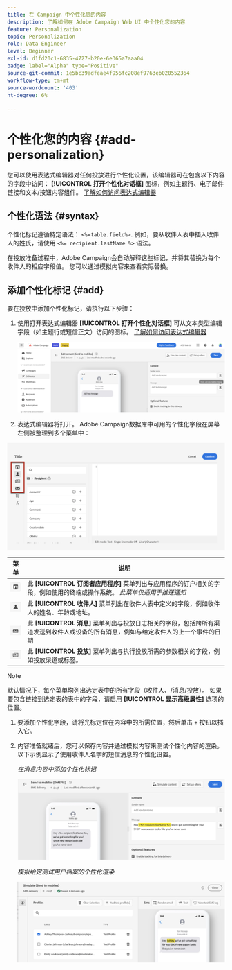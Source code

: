 ```yaml
---
title: 在 Campaign 中个性化您的内容
description: 了解如何在 Adobe Campaign Web UI 中个性化您的内容
feature: Personalization
topic: Personalization
role: Data Engineer
level: Beginner
exl-id: d1fd20c1-6835-4727-b20e-6e365a7aaa04
badge: label="Alpha" type="Positive"
source-git-commit: 1e5bc39adfeae4f956fc208ef9763eb020552364
workflow-type: tm+mt
source-wordcount: '403'
ht-degree: 6%

---
```



# 个性化您的内容 {#add-personalization}

您可以使用表达式编辑器对任何投放进行个性化设置，该编辑器可在包含以下内容的字段中访问： **[!UICONTROL 打开个性化对话框]** 图标，例如主题行、电子邮件链接和文本/按钮内容组件。 [了解如何访问表达式编辑器](gs-personalization.md/#access)

## 个性化语法 {#syntax}

个性化标记遵循特定语法： `<%=table.field%>`. 例如，要从收件人表中插入收件人的姓氏，请使用 `<%= recipient.lastName %>` 语法。

在投放准备过程中，Adobe Campaign会自动解释这些标记，并将其替换为每个收件人的相应字段值。 您可以通过模拟内容来查看实际替换。

## 添加个性化标记 {#add}

要在投放中添加个性化标记，请执行以下步骤：

1. 使用打开表达式编辑器 **[!UICONTROL 打开个性化对话框]** 可从文本类型编辑字段（如主题行或短信正文）访问的图标。 [了解如何访问表达式编辑器](gs-personalization.md/#access)

   ![](assets/perso-access.png)

1. 表达式编辑器将打开。 Adobe Campaign数据库中可用的个性化字段在屏幕左侧被整理到多个菜单中：

![](assets/perso-insert-field.png)

| 菜单 | 说明 |
|-----|------------|
| ![](assets/do-not-localize/perso-subscribers-menu.png) | 此 **[!UICONTROL 订阅者应用程序]** 菜单列出与应用程序的订户相关的字段，例如使用的终端或操作系统。 *此菜单仅适用于推送通知* |
| ![](assets/do-not-localize/perso-recipients-menu.png) | 此 **[!UICONTROL 收件人]** 菜单列出在收件人表中定义的字段，例如收件人的姓名、年龄或地址。 |
| ![](assets/do-not-localize/perso-message-menu.png) | 此 **[!UICONTROL 消息]** 菜单列出与投放日志相关的字段，包括跨所有渠道发送到收件人或设备的所有消息，例如与给定收件人的上一个事件的日期 |
| ![](assets/do-not-localize/perso-delivery-menu.png) | 此 **[!UICONTROL 投放]** 菜单列出与执行投放所需的参数相关的字段，例如投放渠道或标签。 |

>[!NOTE]
>
>默认情况下，每个菜单均列出选定表中的所有字段（收件人、/消息/投放）。 如果要包含链接到选定表的表中的字段，请启用 **[!UICONTROL 显示高级属性]** 选项的位置。

1. 要添加个性化字段，请将光标定位在内容中的所需位置，然后单击 `+` 按钮以插入它。

1. 内容准备就绪后，您可以保存内容并通过模拟内容来测试个性化内容的渲染。 以下示例显示了使用收件人名字的短信消息的个性化设置。

   *在消息内容中添加个性化标记*

   ![](assets/perso-preview1.png)

   *模拟给定测试用户档案的个性化渲染*

   ![](assets/perso-preview2.png)
